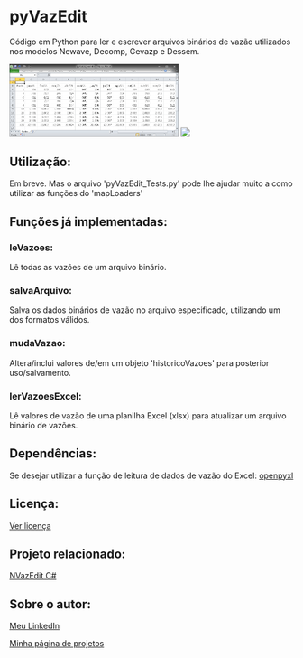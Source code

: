 # pyVazEdit
Código em Python para ler e escrever arquivos binários de vazão utilizados nos modelos Newave, Decomp, Gevazp e Dessem.


<img src="figs/pyVazEdit_Exemplo_Excel.png" width="300"> <img src="tests/pyVazEdit_Exemplo4_Camargos.png" width="300"> 


## Utilização:

Em breve. Mas o arquivo 'pyVazEdit_Tests.py' pode lhe ajudar muito a como utilizar as funções do 'mapLoaders'


## Funções já implementadas:

### leVazoes:
Lê todas as vazões de um arquivo binário.

### salvaArquivo:
Salva os dados binários de vazão no arquivo especificado, utilizando um dos formatos válidos.

### mudaVazao:
Altera/inclui valores de/em um objeto 'historicoVazoes' para posterior uso/salvamento.

### lerVazoesExcel:
Lê valores de vazão de uma planilha Excel (xlsx) para atualizar um arquivo binário de vazões.



## Dependências:

Se desejar utilizar a função de leitura de dados de vazão do Excel: [openpyxl](https://openpyxl.readthedocs.io/en/stable/)



## Licença:

[Ver licença](LICENSE)


## Projeto relacionado:

[NVazEdit C#](http://nrbenergia.somee.com/SoftDev/NVazEdit/NVazEdit)


## Sobre o autor:

[Meu LinkedIn](http://www.linkedin.com/in/nelsonrossibittencourt)

[Minha página de projetos](http://www.nrbenergia.somee.com)



